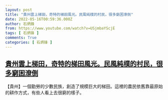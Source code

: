 ```yaml
---
layout: post
title: "貴州雲上梯田，奇特的梯田風光。民風純樸的村民，很多窮困潦倒"
date: 2022-05-16T00:59:36.000Z
author: 石炳鋒
from: https://www.youtube.com/watch?v=USjmbaYScjE
tags: [ 石炳锋 ]
comments: True
categories: [ 石炳锋 ]
---
```

<!--1652662776000-->
[貴州雲上梯田，奇特的梯田風光。民風純樸的村民，很多窮困潦倒](https://www.youtube.com/watch?v=USjmbaYScjE)
------

<div>
【貴州】一個勤勞的少數民族，創造了規模巨大的梯田。這裡的農民依舊靠最原始的耕作方式，有些人看上去很窮的樣子。
</div>
